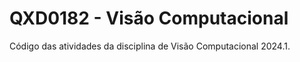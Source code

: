 # QXD0182 - Visão Computacional

Código das atividades da disciplina de Visão Computacional 2024.1.

